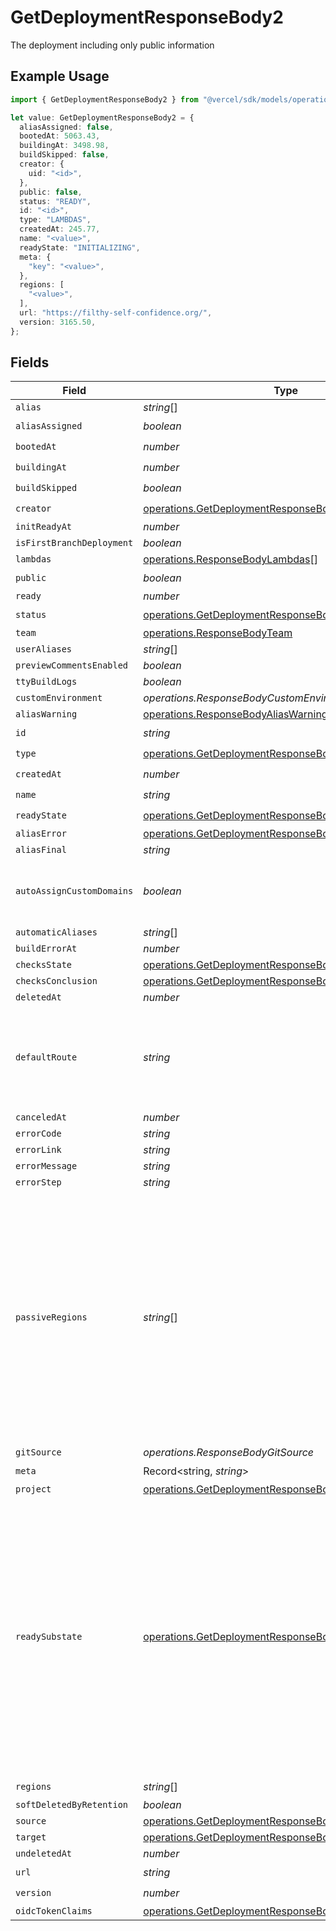# GetDeploymentResponseBody2

The deployment including only public information

## Example Usage

```typescript
import { GetDeploymentResponseBody2 } from "@vercel/sdk/models/operations/getdeployment.js";

let value: GetDeploymentResponseBody2 = {
  aliasAssigned: false,
  bootedAt: 5063.43,
  buildingAt: 3498.98,
  buildSkipped: false,
  creator: {
    uid: "<id>",
  },
  public: false,
  status: "READY",
  id: "<id>",
  type: "LAMBDAS",
  createdAt: 245.77,
  name: "<value>",
  readyState: "INITIALIZING",
  meta: {
    "key": "<value>",
  },
  regions: [
    "<value>",
  ],
  url: "https://filthy-self-confidence.org/",
  version: 3165.50,
};
```

## Fields

| Field                                                                                                                                                                                                                       | Type                                                                                                                                                                                                                        | Required                                                                                                                                                                                                                    | Description                                                                                                                                                                                                                 |
| --------------------------------------------------------------------------------------------------------------------------------------------------------------------------------------------------------------------------- | --------------------------------------------------------------------------------------------------------------------------------------------------------------------------------------------------------------------------- | --------------------------------------------------------------------------------------------------------------------------------------------------------------------------------------------------------------------------- | --------------------------------------------------------------------------------------------------------------------------------------------------------------------------------------------------------------------------- |
| `alias`                                                                                                                                                                                                                     | *string*[]                                                                                                                                                                                                                  | :heavy_minus_sign:                                                                                                                                                                                                          | N/A                                                                                                                                                                                                                         |
| `aliasAssigned`                                                                                                                                                                                                             | *boolean*                                                                                                                                                                                                                   | :heavy_check_mark:                                                                                                                                                                                                          | N/A                                                                                                                                                                                                                         |
| `bootedAt`                                                                                                                                                                                                                  | *number*                                                                                                                                                                                                                    | :heavy_check_mark:                                                                                                                                                                                                          | N/A                                                                                                                                                                                                                         |
| `buildingAt`                                                                                                                                                                                                                | *number*                                                                                                                                                                                                                    | :heavy_check_mark:                                                                                                                                                                                                          | N/A                                                                                                                                                                                                                         |
| `buildSkipped`                                                                                                                                                                                                              | *boolean*                                                                                                                                                                                                                   | :heavy_check_mark:                                                                                                                                                                                                          | N/A                                                                                                                                                                                                                         |
| `creator`                                                                                                                                                                                                                   | [operations.GetDeploymentResponseBodyCreator](../../models/operations/getdeploymentresponsebodycreator.md)                                                                                                                  | :heavy_check_mark:                                                                                                                                                                                                          | N/A                                                                                                                                                                                                                         |
| `initReadyAt`                                                                                                                                                                                                               | *number*                                                                                                                                                                                                                    | :heavy_minus_sign:                                                                                                                                                                                                          | N/A                                                                                                                                                                                                                         |
| `isFirstBranchDeployment`                                                                                                                                                                                                   | *boolean*                                                                                                                                                                                                                   | :heavy_minus_sign:                                                                                                                                                                                                          | N/A                                                                                                                                                                                                                         |
| `lambdas`                                                                                                                                                                                                                   | [operations.ResponseBodyLambdas](../../models/operations/responsebodylambdas.md)[]                                                                                                                                          | :heavy_minus_sign:                                                                                                                                                                                                          | N/A                                                                                                                                                                                                                         |
| `public`                                                                                                                                                                                                                    | *boolean*                                                                                                                                                                                                                   | :heavy_check_mark:                                                                                                                                                                                                          | N/A                                                                                                                                                                                                                         |
| `ready`                                                                                                                                                                                                                     | *number*                                                                                                                                                                                                                    | :heavy_minus_sign:                                                                                                                                                                                                          | N/A                                                                                                                                                                                                                         |
| `status`                                                                                                                                                                                                                    | [operations.GetDeploymentResponseBodyStatus](../../models/operations/getdeploymentresponsebodystatus.md)                                                                                                                    | :heavy_check_mark:                                                                                                                                                                                                          | N/A                                                                                                                                                                                                                         |
| `team`                                                                                                                                                                                                                      | [operations.ResponseBodyTeam](../../models/operations/responsebodyteam.md)                                                                                                                                                  | :heavy_minus_sign:                                                                                                                                                                                                          | N/A                                                                                                                                                                                                                         |
| `userAliases`                                                                                                                                                                                                               | *string*[]                                                                                                                                                                                                                  | :heavy_minus_sign:                                                                                                                                                                                                          | N/A                                                                                                                                                                                                                         |
| `previewCommentsEnabled`                                                                                                                                                                                                    | *boolean*                                                                                                                                                                                                                   | :heavy_minus_sign:                                                                                                                                                                                                          | N/A                                                                                                                                                                                                                         |
| `ttyBuildLogs`                                                                                                                                                                                                              | *boolean*                                                                                                                                                                                                                   | :heavy_minus_sign:                                                                                                                                                                                                          | N/A                                                                                                                                                                                                                         |
| `customEnvironment`                                                                                                                                                                                                         | *operations.ResponseBodyCustomEnvironment*                                                                                                                                                                                  | :heavy_minus_sign:                                                                                                                                                                                                          | N/A                                                                                                                                                                                                                         |
| `aliasWarning`                                                                                                                                                                                                              | [operations.ResponseBodyAliasWarning](../../models/operations/responsebodyaliaswarning.md)                                                                                                                                  | :heavy_minus_sign:                                                                                                                                                                                                          | N/A                                                                                                                                                                                                                         |
| `id`                                                                                                                                                                                                                        | *string*                                                                                                                                                                                                                    | :heavy_check_mark:                                                                                                                                                                                                          | N/A                                                                                                                                                                                                                         |
| `type`                                                                                                                                                                                                                      | [operations.GetDeploymentResponseBodyType](../../models/operations/getdeploymentresponsebodytype.md)                                                                                                                        | :heavy_check_mark:                                                                                                                                                                                                          | N/A                                                                                                                                                                                                                         |
| `createdAt`                                                                                                                                                                                                                 | *number*                                                                                                                                                                                                                    | :heavy_check_mark:                                                                                                                                                                                                          | N/A                                                                                                                                                                                                                         |
| `name`                                                                                                                                                                                                                      | *string*                                                                                                                                                                                                                    | :heavy_check_mark:                                                                                                                                                                                                          | N/A                                                                                                                                                                                                                         |
| `readyState`                                                                                                                                                                                                                | [operations.GetDeploymentResponseBodyReadyState](../../models/operations/getdeploymentresponsebodyreadystate.md)                                                                                                            | :heavy_check_mark:                                                                                                                                                                                                          | N/A                                                                                                                                                                                                                         |
| `aliasError`                                                                                                                                                                                                                | [operations.GetDeploymentResponseBodyAliasError](../../models/operations/getdeploymentresponsebodyaliaserror.md)                                                                                                            | :heavy_minus_sign:                                                                                                                                                                                                          | N/A                                                                                                                                                                                                                         |
| `aliasFinal`                                                                                                                                                                                                                | *string*                                                                                                                                                                                                                    | :heavy_minus_sign:                                                                                                                                                                                                          | N/A                                                                                                                                                                                                                         |
| `autoAssignCustomDomains`                                                                                                                                                                                                   | *boolean*                                                                                                                                                                                                                   | :heavy_minus_sign:                                                                                                                                                                                                          | applies to custom domains only, defaults to `true`                                                                                                                                                                          |
| `automaticAliases`                                                                                                                                                                                                          | *string*[]                                                                                                                                                                                                                  | :heavy_minus_sign:                                                                                                                                                                                                          | N/A                                                                                                                                                                                                                         |
| `buildErrorAt`                                                                                                                                                                                                              | *number*                                                                                                                                                                                                                    | :heavy_minus_sign:                                                                                                                                                                                                          | N/A                                                                                                                                                                                                                         |
| `checksState`                                                                                                                                                                                                               | [operations.GetDeploymentResponseBodyChecksState](../../models/operations/getdeploymentresponsebodychecksstate.md)                                                                                                          | :heavy_minus_sign:                                                                                                                                                                                                          | N/A                                                                                                                                                                                                                         |
| `checksConclusion`                                                                                                                                                                                                          | [operations.GetDeploymentResponseBodyChecksConclusion](../../models/operations/getdeploymentresponsebodychecksconclusion.md)                                                                                                | :heavy_minus_sign:                                                                                                                                                                                                          | N/A                                                                                                                                                                                                                         |
| `deletedAt`                                                                                                                                                                                                                 | *number*                                                                                                                                                                                                                    | :heavy_minus_sign:                                                                                                                                                                                                          | N/A                                                                                                                                                                                                                         |
| `defaultRoute`                                                                                                                                                                                                              | *string*                                                                                                                                                                                                                    | :heavy_minus_sign:                                                                                                                                                                                                          | Computed field that is only available for deployments with a micro-frontend configuration.                                                                                                                                  |
| `canceledAt`                                                                                                                                                                                                                | *number*                                                                                                                                                                                                                    | :heavy_minus_sign:                                                                                                                                                                                                          | N/A                                                                                                                                                                                                                         |
| `errorCode`                                                                                                                                                                                                                 | *string*                                                                                                                                                                                                                    | :heavy_minus_sign:                                                                                                                                                                                                          | N/A                                                                                                                                                                                                                         |
| `errorLink`                                                                                                                                                                                                                 | *string*                                                                                                                                                                                                                    | :heavy_minus_sign:                                                                                                                                                                                                          | N/A                                                                                                                                                                                                                         |
| `errorMessage`                                                                                                                                                                                                              | *string*                                                                                                                                                                                                                    | :heavy_minus_sign:                                                                                                                                                                                                          | N/A                                                                                                                                                                                                                         |
| `errorStep`                                                                                                                                                                                                                 | *string*                                                                                                                                                                                                                    | :heavy_minus_sign:                                                                                                                                                                                                          | N/A                                                                                                                                                                                                                         |
| `passiveRegions`                                                                                                                                                                                                            | *string*[]                                                                                                                                                                                                                  | :heavy_minus_sign:                                                                                                                                                                                                          | Since November 2023 this field defines a set of regions that we will deploy the lambda to passively Lambdas will be deployed to these regions but only invoked if all of the primary `regions` are marked as out of service |
| `gitSource`                                                                                                                                                                                                                 | *operations.ResponseBodyGitSource*                                                                                                                                                                                          | :heavy_minus_sign:                                                                                                                                                                                                          | N/A                                                                                                                                                                                                                         |
| `meta`                                                                                                                                                                                                                      | Record<string, *string*>                                                                                                                                                                                                    | :heavy_check_mark:                                                                                                                                                                                                          | N/A                                                                                                                                                                                                                         |
| `project`                                                                                                                                                                                                                   | [operations.GetDeploymentResponseBodyProject](../../models/operations/getdeploymentresponsebodyproject.md)                                                                                                                  | :heavy_minus_sign:                                                                                                                                                                                                          | N/A                                                                                                                                                                                                                         |
| `readySubstate`                                                                                                                                                                                                             | [operations.GetDeploymentResponseBodyReadySubstate](../../models/operations/getdeploymentresponsebodyreadysubstate.md)                                                                                                      | :heavy_minus_sign:                                                                                                                                                                                                          | Since June 2023 Substate of deployment when readyState is 'READY' Tracks whether or not deployment has seen production traffic: - STAGED: never seen production traffic - PROMOTED: has seen production traffic             |
| `regions`                                                                                                                                                                                                                   | *string*[]                                                                                                                                                                                                                  | :heavy_check_mark:                                                                                                                                                                                                          | N/A                                                                                                                                                                                                                         |
| `softDeletedByRetention`                                                                                                                                                                                                    | *boolean*                                                                                                                                                                                                                   | :heavy_minus_sign:                                                                                                                                                                                                          | N/A                                                                                                                                                                                                                         |
| `source`                                                                                                                                                                                                                    | [operations.GetDeploymentResponseBodySource](../../models/operations/getdeploymentresponsebodysource.md)                                                                                                                    | :heavy_minus_sign:                                                                                                                                                                                                          | N/A                                                                                                                                                                                                                         |
| `target`                                                                                                                                                                                                                    | [operations.GetDeploymentResponseBodyTarget](../../models/operations/getdeploymentresponsebodytarget.md)                                                                                                                    | :heavy_minus_sign:                                                                                                                                                                                                          | N/A                                                                                                                                                                                                                         |
| `undeletedAt`                                                                                                                                                                                                               | *number*                                                                                                                                                                                                                    | :heavy_minus_sign:                                                                                                                                                                                                          | N/A                                                                                                                                                                                                                         |
| `url`                                                                                                                                                                                                                       | *string*                                                                                                                                                                                                                    | :heavy_check_mark:                                                                                                                                                                                                          | N/A                                                                                                                                                                                                                         |
| `version`                                                                                                                                                                                                                   | *number*                                                                                                                                                                                                                    | :heavy_check_mark:                                                                                                                                                                                                          | N/A                                                                                                                                                                                                                         |
| `oidcTokenClaims`                                                                                                                                                                                                           | [operations.GetDeploymentResponseBodyOidcTokenClaims](../../models/operations/getdeploymentresponsebodyoidctokenclaims.md)                                                                                                  | :heavy_minus_sign:                                                                                                                                                                                                          | N/A                                                                                                                                                                                                                         |